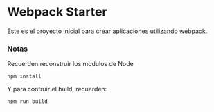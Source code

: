 # Webpack Starter

Este es el proyecto inicial para crear aplicaciones utilizando webpack.

### Notas
Recuerden reconstruir los modulos de Node
```
npm install
```
Y para contruir el build, recuerden:
```
npm run build
```
